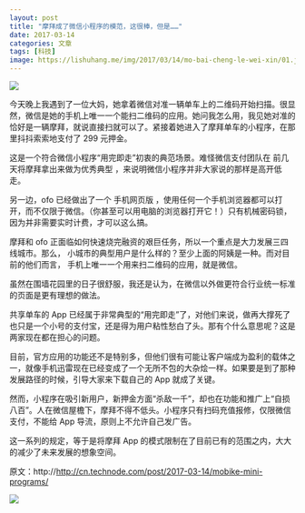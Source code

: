 ```yaml
---
layout: post
title: "摩拜成了微信小程序的模范，这很棒，但是……"
date: 2017-03-14
categories: 文章
tags: [科技]
image: https://lishuhang.me/img/2017/03/14/mo-bai-cheng-le-wei-xin/01.jpg
---
```


![](http://mmbiz.qpic.cn/mmbiz_jpg/AdRKyBVLoHLNibtdVs1MM7tfmu4bAXjTtKdyobDsRd4zfmuFUfD0crsFE2Ase0MLumBoKm7sDhzCiambJziaJV4pw/0?wx_fmt=jpeg)

今天晚上我遇到了一位大妈，她拿着微信对准一辆单车上的二维码开始扫描。很显然，微信是她的手机上唯一一个能扫二维码的应用。她问我怎么用，我见她对准的恰好是一辆摩拜，就说直接扫就可以了。紧接着她进入了摩拜单车的小程序，在那里抖抖索索地支付了 299 元押金。

这是一个符合微信小程序“用完即走”初衷的典范场景。难怪微信支付团队在 前几天将摩拜拿出来做为优秀典型 ，来说明微信小程序并非大家说的那样是高开低走。

另一边，ofo 已经做出了一个 手机网页版 ，使用任何一个手机浏览器都可以打开，而不仅限于微信。（你甚至可以用电脑的浏览器打开它！）只有机械密码锁，因为并非需要实时计费，才可以这么搞。

摩拜和 ofo 正面临如何快速烧完融资的艰巨任务，所以一个重点是大力发展三四线城市。那么， 小城市的典型用户是什么样的？至少上面的阿姨是一种。而对目前的他们而言， 手机上唯一一个用来扫二维码的应用，就是微信。

虽然在围墙花园里的日子很舒服，我还是认为，在微信以外做更符合行业统一标准的页面是更有理想的做法。

共享单车的 App 已经属于非常典型的“用完即走”了，对他们来说，做再大撑死了也只是一个小号的支付宝，还是得为用户粘性愁白了头。那有个什么意思呢？这是两家现在都在担心的问题。

目前，官方应用的功能还不是特别多，但他们很有可能让客户端成为盈利的载体之一，就像手机迅雷现在已经变成了一个无所不包的大杂烩一样。如果要是到了那种发展路径的时候，引导大家来下载自己的 App 就成了关键。

然而，小程序在吸引新用户，新押金方面“杀敌一千”，却也在功能和推广上“自损八百”。人在微信屋檐下，摩拜不得不低头。小程序只有扫码充值报修，仅限微信支付，不能给 App 导流，原则上不允许自己发广告。

这一系列的规定，等于是将摩拜 App 的模式限制在了目前已有的范围之内，大大的减少了未来发展的想象空间。

原文：http://http://cn.technode.com/post/2017-03-14/mobike-mini-programs/

![](https://lishuhang.me/img/2017/03/14/mo-bai-cheng-le-wei-xin/01.jpg)
